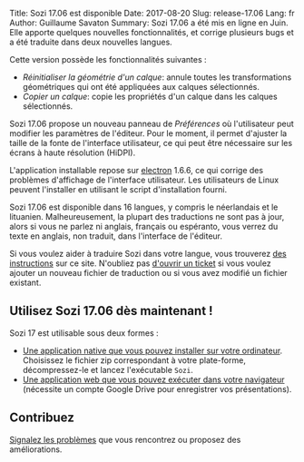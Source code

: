 Title: Sozi 17.06 est disponible
Date: 2017-08-20
Slug: release-17.06
Lang: fr
Author: Guillaume Savaton
Summary:
    Sozi 17.06 a été mis en ligne en Juin.
    Elle apporte quelques nouvelles fonctionnalités, et corrige plusieurs bugs et a été traduite dans deux nouvelles langues.

Cette version possède les fonctionnalités suivantes&nbsp;:

* *Réinitialiser la géométrie d'un calque*: annule toutes les transformations géométriques
  qui ont été appliquées aux calques sélectionnés.
* *Copier un calque*: copie les propriétés d'un calque dans les calques sélectionnés.

Sozi 17.06 propose un nouveau panneau de *Préférences* où l'utilisateur peut
modifier les paramètres de l'éditeur.
Pour le moment, il permet d'ajuster la taille de la fonte de l'interface utilisateur,
ce qui peut être nécessaire sur les écrans à haute résolution (HiDPI).

L'application installable repose sur [electron](http://electron.atom.io/) 1.6.6,
ce qui corrige des problèmes d'affichage de l'interface utilisateur.
Les utilisateurs de Linux peuvent l'installer en utilisant le script d'installation
fourni.

Sozi 17.06 est disponible dans 16 langues, y compris le néerlandais et le lituanien.
Malheureusement, la plupart des traductions ne sont pas à jour, alors si vous
ne parlez ni anglais, français ou espéranto, vous verrez du texte en anglais,
non traduit, dans l'interface de l'éditeur.

Si vous voulez aider à traduire Sozi dans votre langue, vous trouverez [des instructions](|filename|/pages/fr/translate-editor.md) sur ce site.
N'oubliez pas [d'ouvrir un ticket](https://github.com/senshu/Sozi/issues) si vous voulez ajouter
un nouveau fichier de traduction ou si vous avez modifié un fichier existant.


Utilisez Sozi 17.06 dès maintenant&nbsp;!
-----------------------------------------

Sozi 17 est utilisable sous deux formes&nbsp;:

* [Une application native que vous pouvez installer sur votre ordinateur](https://github.com/senshu/Sozi/releases/tag/17.06).
  Choisissez le fichier zip correspondant à votre plate-forme, décompressez-le et lancez l'exécutable `Sozi`.
* [Une application web que vous pouvez exécuter dans votre navigateur](http://sozi.baierouge.fr/demo/)
  (nécessite un compte Google Drive pour enregistrer vos présentations).

Contribuez
----------

[Signalez les problèmes](https://github.com/senshu/Sozi/issues) que vous rencontrez
ou proposez des améliorations.
